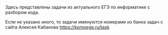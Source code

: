 Здесь представлены задачи из актуального ЕГЭ по информатике с разбором кода.  

Если не указано иного, то задачи именуются номерами из банка задач с сайта Алексея Кабанова https://kompege.ru/task
